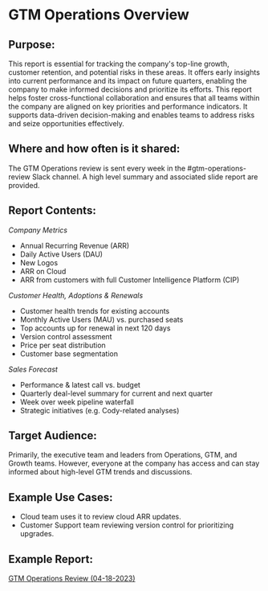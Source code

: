 # GTM Operations Overview

## Purpose:

This report is essential for tracking the company's top-line growth, customer retention, and potential risks in these areas. It offers early insights into current performance and its impact on future quarters, enabling the company to make informed decisions and prioritize its efforts. This report helps foster cross-functional collaboration and ensures that all teams within the company are aligned on key priorities and performance indicators. It supports data-driven decision-making and enables teams to address risks and seize opportunities effectively.

## Where and how often is it shared:

The GTM Operations review is sent every week in the #gtm-operations-review Slack channel. A high level summary and associated slide report are provided.

## Report Contents:

_Company Metrics_

- Annual Recurring Revenue (ARR)
- Daily Active Users (DAU)
- New Logos
- ARR on Cloud
- ARR from customers with full Customer Intelligence Platform (CIP)

_Customer Health, Adoptions & Renewals_

- Customer health trends for existing accounts
- Monthly Active Users (MAU) vs. purchased seats
- Top accounts up for renewal in next 120 days
- Version control assessment
- Price per seat distribution
- Customer base segmentation

_Sales Forecast_

- Performance & latest call vs. budget
- Quarterly deal-level summary for current and next quarter
- Week over week pipeline waterfall
- Strategic initiatives (e.g. Cody-related analyses)

## Target Audience:

Primarily, the executive team and leaders from Operations, GTM, and Growth teams. However, everyone at the company has access and can stay informed about high-level GTM trends and discussions.

## Example Use Cases:

- Cloud team uses it to review cloud ARR updates.
- Customer Support team reviewing version control for prioritizing upgrades.

## Example Report:

[GTM Operations Review (04-18-2023)](https://docs.google.com/presentation/d/1fBnO9Hgok2wDi9EV7NQAvV-n0YN0Nqc80EDbr4TMK4U/edit#slide=id.g1f6ff019572_0_219)
